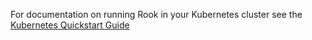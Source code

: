 For documentation on running Rook in your Kubernetes cluster see the [Kubernetes Quickstart Guide](/Documentation/Getting-Started/quickstart.md)
